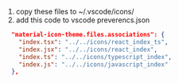 1. copy these files to ~/.vscode/icons/
2. add this code to vscode preverencs.json

```json
  "material-icon-theme.files.associations": {
    "index.tsx": "../../icons/react_index_ts",
    "index.jsx": "../../icons/react_index",
    "index.ts": "../../icons/typescript_index",
    "index.js": "../../icons/javascript_index"
  },
```
